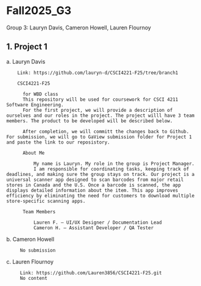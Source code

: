 # Fall2025_G3
Group 3: Lauryn Davis, Cameron Howell, Lauren Flournoy

## 1. Project 1

   a. Lauryn Davis

        Link: https://github.com/lauryn-d/CSCI4221-F25/tree/branch1
        
        CSCI4221-F25

          for WBD class
          This repository will be used for coursework for CSCI 4211 Software Engineering.
          For the first project, we will provide a description of ourselves and our roles in the project. The project willl have 3 team members. The product to be developed will be described below.

          After completion, we will committ the changes back to Github. For submission, we will go to GaView submission folder for Project 1 and paste the link to our reposistory.
      
          About Me
          
              My name is Lauryn. My role in the group is Project Manager.
              I am responsible for coordinating tasks, keeping track of deadlines, and making sure the group stays on track. Our project is a universal scanner app designed to scan barcodes from major retail stores in Canada and the U.S. Once a barcode is scanned, the app displays detailed information about the item. This app improves efficiency by eliminating the need for customers to download multiple store-specific scanning apps.

          Team Members

              Lauren F. – UI/UX Designer / Documentation Lead
              Cameron H. – Assistant Developer / QA Tester

   b. Cameron Howell

         No submission

   c. Lauren Flournoy

         Link: https://github.com/Lauren3856/CSCI4221-F25.git
         No content
